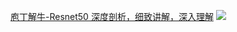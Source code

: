 [庖丁解牛-Resnet50 深度剖析，细致讲解，深入理解](https://blog.csdn.net/zjc910997316/article/details/102912175)
![](https://img-blog.csdn.net/20180913122255454?watermark/2/text/aHR0cHM6Ly9ibG9nLmNzZG4ubmV0L25pbWExOTk0/font/5a6L5L2T/fontsize/400/fill/I0JBQkFCMA==/dissolve/70)